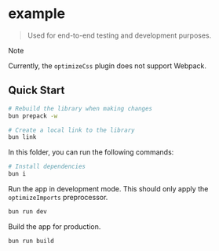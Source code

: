 # example

> Used for end-to-end testing and development purposes.

> [!NOTE]
> Currently, the `optimizeCss` plugin does not support Webpack.

## Quick Start

```sh
# Rebuild the library when making changes
bun prepack -w

# Create a local link to the library
bun link
```

In this folder, you can run the following commands:

```sh
# Install dependencies
bun i
```

Run the app in development mode. This should only apply the `optimizeImports` preprocessor.

```sh
bun run dev
```

Build the app for production.

```sh
bun run build
```
